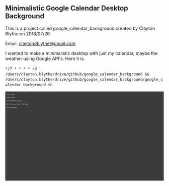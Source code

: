 

## Minimalistic Google Calendar Desktop Background

This is a project called google_calendar_background created by Clayton Blythe on 2018/07/26

Email: claytondblythe@gmail.com


I wanted to make a minimalistic desktop with just my calendar, maybe the weather using Google API's. Here it is.

`
*/7 * * * * cd /Users/clayton.blythe/drive/github/google_calendar_background && /Users/clayton.blythe/drive/github/google_calendar_background/google_calendar_background.sh
`

![Alt Test](https://raw.githubusercontent.com/claytonblythe/google_calendar_background/master/calendar.png)
